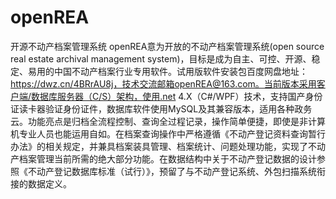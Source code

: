 # openREA
开源不动产档案管理系统
 openREA意为开放的不动产档案管理系统(open source real estate archival management system)，目标是成为自主、可控、开源、稳定、易用的中国不动产档案行业专用软件。试用版软件安装包百度网盘地址：https://dwz.cn/4BRrAU8j，技术交流邮箱openREA@163.com。当前版本采用客户端/数据库服务器（C/S）架构，使用.net 4.X（C#/WPF）技术，支持国产身份证读卡器验证身份证件，数据库软件使用MySQL及其兼容版本，适用各种政务云。功能亮点是归档全流程控制、查询全过程记录，操作简单便捷，即使是非计算机专业人员也能运用自如。在档案查询操作中严格遵循《不动产登记资料查询暂行办法》的相关规定，并兼具档案装具管理、档案统计、问题处理功能，实现了不动产档案管理当前所需的绝大部分功能。在数据结构中关于不动产登记数据的设计参照《不动产登记数据库标准（试行）》，预留了与不动产登记系统、外包扫描系统衔接的数据定义。
